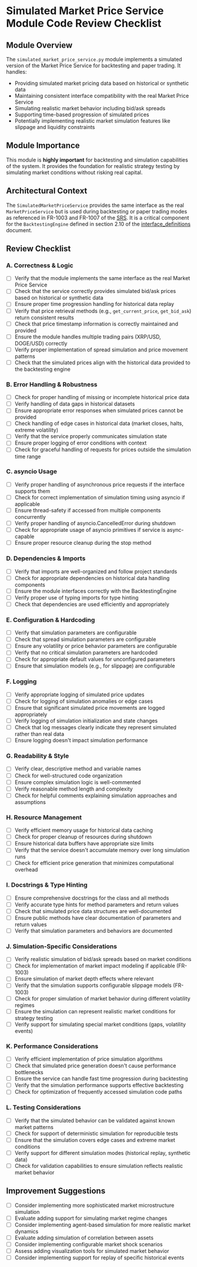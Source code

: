 # Simulated Market Price Service Module Code Review Checklist

## Module Overview
The `simulated_market_price_service.py` module implements a simulated version of the Market Price Service for backtesting and paper trading. It handles:
- Providing simulated market pricing data based on historical or synthetic data
- Maintaining consistent interface compatibility with the real Market Price Service
- Simulating realistic market behavior including bid/ask spreads
- Supporting time-based progression of simulated prices
- Potentially implementing realistic market simulation features like slippage and liquidity constraints

## Module Importance
This module is **highly important** for backtesting and simulation capabilities of the system. It provides the foundation for realistic strategy testing by simulating market conditions without risking real capital.

## Architectural Context
The `SimulatedMarketPriceService` provides the same interface as the real `MarketPriceService` but is used during backtesting or paper trading modes as referenced in FR-1003 and FR-1007 of the [SRS](../../../../Phase%201%20-%20Requirements%20Analysis%20%26%20Planning/srs_gal_friday_v0.1.md). It is a critical component for the `BacktestingEngine` defined in section 2.10 of the [interface_definitions](../../../../Phase%201%20-%20Requirements%20Analysis%20%26%20Planning/interface_definitions_gal_friday_v0.1.md) document.

## Review Checklist

### A. Correctness & Logic

- [ ] Verify that the module implements the same interface as the real Market Price Service
- [ ] Check that the service correctly provides simulated bid/ask prices based on historical or synthetic data
- [ ] Ensure proper time progression handling for historical data replay
- [ ] Verify that price retrieval methods (e.g., `get_current_price`, `get_bid_ask`) return consistent results
- [ ] Check that price timestamp information is correctly maintained and provided
- [ ] Ensure the module handles multiple trading pairs (XRP/USD, DOGE/USD) correctly
- [ ] Verify proper implementation of spread simulation and price movement patterns
- [ ] Check that the simulated prices align with the historical data provided to the backtesting engine

### B. Error Handling & Robustness

- [ ] Check for proper handling of missing or incomplete historical price data
- [ ] Verify handling of data gaps in historical datasets
- [ ] Ensure appropriate error responses when simulated prices cannot be provided
- [ ] Check handling of edge cases in historical data (market closes, halts, extreme volatility)
- [ ] Verify that the service properly communicates simulation state
- [ ] Ensure proper logging of error conditions with context
- [ ] Check for graceful handling of requests for prices outside the simulation time range

### C. asyncio Usage

- [ ] Verify proper handling of asynchronous price requests if the interface supports them
- [ ] Check for correct implementation of simulation timing using asyncio if applicable
- [ ] Ensure thread-safety if accessed from multiple components concurrently
- [ ] Verify proper handling of asyncio.CancelledError during shutdown
- [ ] Check for appropriate usage of asyncio primitives if service is async-capable
- [ ] Ensure proper resource cleanup during the stop method

### D. Dependencies & Imports

- [ ] Verify that imports are well-organized and follow project standards
- [ ] Check for appropriate dependencies on historical data handling components
- [ ] Ensure the module interfaces correctly with the BacktestingEngine
- [ ] Verify proper use of typing imports for type hinting
- [ ] Check that dependencies are used efficiently and appropriately

### E. Configuration & Hardcoding

- [ ] Verify that simulation parameters are configurable
- [ ] Check that spread simulation parameters are configurable
- [ ] Ensure any volatility or price behavior parameters are configurable
- [ ] Verify that no critical simulation parameters are hardcoded
- [ ] Check for appropriate default values for unconfigured parameters
- [ ] Ensure that simulation models (e.g., for slippage) are configurable

### F. Logging

- [ ] Verify appropriate logging of simulated price updates
- [ ] Check for logging of simulation anomalies or edge cases
- [ ] Ensure that significant simulated price movements are logged appropriately
- [ ] Verify logging of simulation initialization and state changes
- [ ] Check that log messages clearly indicate they represent simulated rather than real data
- [ ] Ensure logging doesn't impact simulation performance

### G. Readability & Style

- [ ] Verify clear, descriptive method and variable names
- [ ] Check for well-structured code organization
- [ ] Ensure complex simulation logic is well-commented
- [ ] Verify reasonable method length and complexity
- [ ] Check for helpful comments explaining simulation approaches and assumptions

### H. Resource Management

- [ ] Verify efficient memory usage for historical data caching
- [ ] Check for proper cleanup of resources during shutdown
- [ ] Ensure historical data buffers have appropriate size limits
- [ ] Verify that the service doesn't accumulate memory over long simulation runs
- [ ] Check for efficient price generation that minimizes computational overhead

### I. Docstrings & Type Hinting

- [ ] Ensure comprehensive docstrings for the class and all methods
- [ ] Verify accurate type hints for method parameters and return values
- [ ] Check that simulated price data structures are well-documented
- [ ] Ensure public methods have clear documentation of parameters and return values
- [ ] Verify that simulation parameters and behaviors are documented

### J. Simulation-Specific Considerations

- [ ] Verify realistic simulation of bid/ask spreads based on market conditions
- [ ] Check for implementation of market impact modeling if applicable (FR-1003)
- [ ] Ensure simulation of market depth effects where relevant
- [ ] Verify that the simulation supports configurable slippage models (FR-1003)
- [ ] Check for proper simulation of market behavior during different volatility regimes
- [ ] Ensure the simulation can represent realistic market conditions for strategy testing
- [ ] Verify support for simulating special market conditions (gaps, volatility events)

### K. Performance Considerations

- [ ] Verify efficient implementation of price simulation algorithms
- [ ] Check that simulated price generation doesn't cause performance bottlenecks
- [ ] Ensure the service can handle fast time progression during backtesting
- [ ] Verify that the simulation performance supports effective backtesting
- [ ] Check for optimization of frequently accessed simulation code paths

### L. Testing Considerations

- [ ] Verify that the simulated behavior can be validated against known market patterns
- [ ] Check for support of deterministic simulation for reproducible tests
- [ ] Ensure that the simulation covers edge cases and extreme market conditions
- [ ] Verify support for different simulation modes (historical replay, synthetic data)
- [ ] Check for validation capabilities to ensure simulation reflects realistic market behavior

## Improvement Suggestions

- [ ] Consider implementing more sophisticated market microstructure simulation
- [ ] Evaluate adding support for simulating market regime changes
- [ ] Consider implementing agent-based simulation for more realistic market dynamics
- [ ] Evaluate adding simulation of correlation between assets
- [ ] Consider implementing configurable market shock scenarios
- [ ] Assess adding visualization tools for simulated market behavior
- [ ] Consider implementing support for replay of specific historical events
